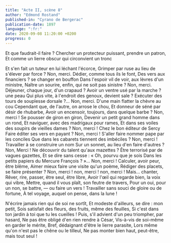 ```yaml
---
title: "Acte II, scène 8"
author: "Edmond Rostand"
published-in: "Cyrano de Bergerac"
publication-date: 1897
language: ":fr:"
date: 2020-09-08 11:20:00 +0200
progress: 0
---
```

Et que faudrait-il faire ?
Chercher un protecteur puissant, prendre un patron,
Et comme un lierre obscur qui circonvient un tronc

Et s'en fait un tuteur en lui léchant l'écorce,
Grimper par ruse au lieu de s'élever par force ?
Non, merci. Dédier, comme tous ils le font,
Des vers aux financiers ? se changer en bouffon
Dans l'espoir vil de voir, aux lèvres d'un ministre,
Naître un sourire, enfin, qui ne soit pas sinistre ?
Non, merci. Déjeuner, chaque jour, d'un crapaud ?
Avoir un ventre usé par la marche ? une peau
Qui plus vite, à l'endroit des genoux, devient sale ?
Exécuter des tours de souplesse dorsale ?…
Non, merci. D'une main flatter la chèvre au cou
Cependant que, de l'autre, on arrose le chou,
Et donneur de séné par désir de rhubarbe,
Avoir un encensoir, toujours, dans quelque barbe ?
Non, merci ! Se pousser de giron en giron,
Devenir un petit grand homme dans un rond,
Et naviguer, avec des madrigaux pour rames,
Et dans ses voiles des soupirs de vieilles dames ?
Non, merci ! Chez le bon éditeur de Sercy
Faire éditer ses vers en payant ? Non, merci !
S'aller faire nommer pape par les conciles
Que dans les cabarets tiennent des imbéciles ?
Non, merci ! Travailler à se construire un nom
Sur un sonnet, au lieu d'en faire d'autres ? Non,
Merci ! Ne découvrir du talent qu'aux mazettes ?
Être terrorisé par de vagues gazettes,
Et se dire sans cesse : « Oh, pourvu que je sois
Dans les petits papiers du Mercure François ? »…
Non, merci ! Calculer, avoir peur, être blême,
Aimer mieux faire une visite qu'un poème,
Rédiger des placets, se faire présenter ?
Non, merci ! non, merci ! non, merci ! Mais… chanter,
Rêver, rire, passer, être seul, être libre,
Avoir l'œil qui regarde bien, la voix qui vibre,
Mettre, quand il vous plaît, son feutre de travers,
Pour un oui, pour un non, se battre, — ou faire un vers !
Travailler sans souci de gloire ou de fortune,
À tel voyage, auquel on pense, dans la lune !

N'écrire jamais rien qui de soi ne sortît,
Et modeste d'ailleurs, se dire : mon petit,
Sois satisfait des fleurs, des fruits, même des feuilles,
Si c'est dans ton jardin à toi que tu les cueilles !
Puis, s'il advient d'un peu triompher, par hasard,
Ne pas être obligé d'en rien rendre à César,
Vis-à-vis de soi-même en garder le mérite,
Bref, dédaignant d'être le lierre parasite,
Lors même qu'on n'est pas le chêne ou le tilleul,
Ne pas monter bien haut, peut-être, mais tout seul !